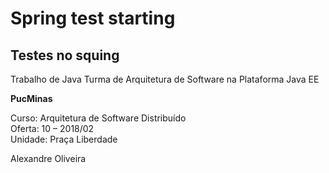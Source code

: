 # Spring test starting

## Testes no squing   

Trabalho de Java Turma de Arquitetura de Software na Plataforma Java EE  

**PucMinas**   

Curso: Arquitetura de Software Distribuído  
Oferta: 10 – 2018/02  
Unidade: Praça Liberdade  

Alexandre Oliveira 
